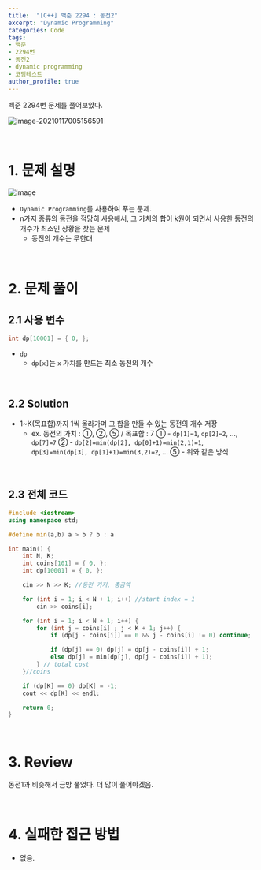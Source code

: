 ```yaml
---
title:  "[C++] 백준 2294 : 동전2"
excerpt: "Dynamic Programming"
categories: Code
tags: 
- 백준
- 2294번
- 동전2
- dynamic programming
- 코딩테스트
author_profile: true
---
```


백준 2294번 문제를 풀어보았다.

![image-20210117005156591](C:\Users\user\AppData\Roaming\Typora\typora-user-images\image-20210117005156591.png)

<br>

# 1. 문제 설명

![image](https://user-images.githubusercontent.com/37764581/104816376-1c4e5d80-585e-11eb-87ab-69de939762f9.png)

+ `Dynamic Programming`를 사용하여 푸는 문제.
+ n가지 종류의 동전을 적당히 사용해서, 그 가치의 합이 k원이 되면서 사용한 동전의 개수가 최소인 상황을 찾는 문제
  + 동전의 개수는 무한대

<br>

# 2. 문제 풀이

## 2.1 사용 변수

```cpp
int dp[10001] = { 0, };
```

+ `dp`
  + `dp[x]`는 `x` 가치를 만드는 최소 동전의 개수

<br>

## 2.2 Solution

+ 1~K(목표합)까지 1씩 올라가며 그 합을 만들 수 있는 동전의 개수 저장
  + ex. 동전의 가치 : ①, ②, ⑤ / 목표합 : 7 
    ① - `dp[1]=1`, `dp[2]=2`, ..., `dp[7]=7`
    ② - `dp[2]=min(dp[2], dp[0]+1)=min(2,1)=1`, `dp[3]=min(dp[3], dp[1]+1)=min(3,2)=2`, ...
    ⑤ - 위와 같은 방식



<br>

## 2.3 전체 코드

```cpp
#include <iostream>
using namespace std;

#define min(a,b) a > b ? b : a

int main() {
	int N, K;
	int coins[101] = { 0, };
	int dp[10001] = { 0, };

	cin >> N >> K; //동전 가지, 총금액

	for (int i = 1; i < N + 1; i++) //start index = 1
		cin >> coins[i];

	for (int i = 1; i < N + 1; i++) {
		for (int j = coins[i] ; j < K + 1; j++) {
			if (dp[j - coins[i]] == 0 && j - coins[i] != 0) continue;

			if (dp[j] == 0) dp[j] = dp[j - coins[i]] + 1;
			else dp[j] = min(dp[j], dp[j - coins[i]] + 1);
		} // total cost
	}//coins 

	if (dp[K] == 0) dp[K] = -1;
	cout << dp[K] << endl;

	return 0;
}
```
<br>

# 3. Review

동전1과 비슷해서 금방 풀었다. 더 많이 풀어야겠음.

<br>

# 4. 실패한 접근 방법

+ 없음.

